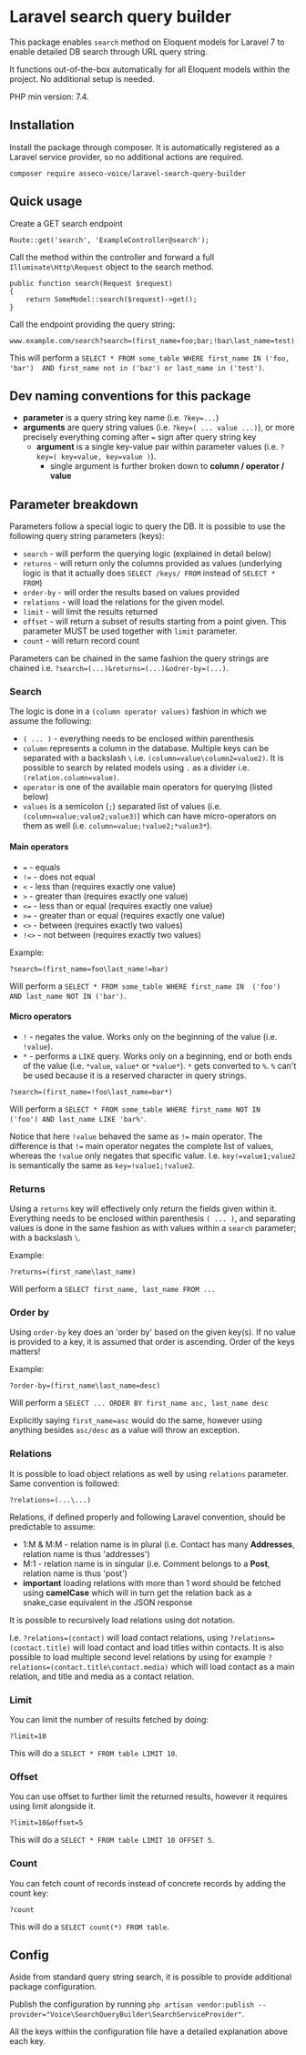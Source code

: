 # Laravel search query builder

This package enables ``search`` method on Eloquent models for 
Laravel 7 to enable detailed DB search through URL query string. 

It functions out-of-the-box automatically for all Eloquent models 
within the project. No additional setup is needed.

PHP min version: 7.4.

## Installation

Install the package through composer. It is automatically registered
as a Laravel service provider, so no additional actions are required.

``composer require asseco-voice/laravel-search-query-builder``

## Quick usage

Create a GET search endpoint

```
Route::get('search', 'ExampleController@search');
```

Call the method within the controller and forward a full `Illuminate\Http\Request` object to the search method.

```
public function search(Request $request)
{
    return SomeModel::search($request)->get();
}
```
 
Call the endpoint providing the query string:

```
www.example.com/search?search=(first_name=foo;bar;!baz\last_name=test)
```
    
This will perform a ``SELECT * FROM some_table WHERE first_name IN ('foo, 'bar') 
AND first_name not in ('baz') or last_name in ('test')``.

## Dev naming conventions for this package

- **parameter** is a query string key name (i.e. `?key=...`)
- **arguments** are query string values (i.e. `?key=( ... value ...)`),
or more precisely everything coming after ``=`` sign after query string key
    - **argument** is a single key-value pair within parameter values
(i.e. `?key=( key=value, key=value )`). 
        -  single argument is further broken down to **column / operator / value** 

## Parameter breakdown
Parameters follow a special logic to query the DB. It is possible to use the following
query string parameters (keys):

- ``search`` - will perform the querying logic (explained in detail below)
- ``returns`` - will return only the columns provided as values (underlying logic is that 
it actually does `SELECT /keys/ FROM` instead of `SELECT * FROM`)
- ``order-by`` - will order the results based on values provided
- ``relations`` - will load the relations for the given model.
- `limit` - will limit the results returned
- `offset` - will return a subset of results starting from a point given. This parameter MUST
be used together with ``limit`` parameter. 
- `count` - will return record count

Parameters can be chained in the same fashion the query strings are chained i.e. 
``?search=(...)&returns=(...)&odrer-by=(...)``.

### Search

The logic is done in a ``(column operator values)`` fashion in which we assume the 
following:

- ``( ... )`` - everything needs to be enclosed within parenthesis
- `column` represents a column in the database. Multiple keys can be separated with a 
backslash ``\`` i.e. `(column=value\column2=value2)`. It is possible to search by related
models using ``.`` as a divider i.e. `(relation.column=value)`.
- ``operator`` is one of the available main operators for querying (listed below)
- ``values`` is a semicolon (`;`) separated list of values 
(i.e. `(column=value;value2;value3)`) which
can have micro-operators on them as well (i.e. `column=value;!value2;*value3*`). 

#### Main operators

- `=` - equals
- `!=` - does not equal
- `<` - less than (requires exactly one value)
- `>` - greater than (requires exactly one value)
- `<=` - less than or equal (requires exactly one value)
- `>=` - greater than or equal (requires exactly one value)
- `<>` - between (requires exactly two values)
- `!<>` - not between (requires exactly two values)

Example:

```
?search=(first_name=foo\last_name!=bar)
```

Will perform a ``SELECT * FROM some_table WHERE first_name IN 
('foo') AND last_name NOT IN ('bar')``.

#### Micro operators

- `!` - negates the value. Works only on the beginning of the value (i.e. `!value`).
- `*` - performs a `LIKE` query. Works only on a beginning, end or both ends of the 
value (i.e. `*value`, `value*` or `*value*`). `*` gets converted to `%`. `%` can't be
used because it is a reserved character in query strings.

```
?search=(first_name=!foo\last_name=bar*)
```

Will perform a ``SELECT * FROM some_table WHERE first_name NOT IN 
('foo') AND last_name LIKE 'bar%'``.

Notice that here ``!value`` behaved the same as ``!=`` main operator. The difference
is that ``!=`` main operator negates the complete list of values, whereas the 
``!value`` only negates that specific value. I.e. `key!=value1;value2` is semantically
the same as ``key=!value1;!value2``.

### Returns

Using a ``returns`` key will effectively only return the fields given within it.
Everything needs to be enclosed within parenthesis ``( ... )``, and separating
values is done in the same fashion as with values within a ``search`` parameter; 
with a backslash ``\``.

Example:

```
?returns=(first_name\last_name)
```

Will perform a ``SELECT first_name, last_name FROM ...``

### Order by

Using ``order-by`` key does an 'order by' based on the given key(s). If no value
is provided to a key, it is assumed that order is ascending. Order of the keys
matters!

Example:

```
?order-by=(first_name\last_name=desc)
```

Will perform a ``SELECT ... ORDER BY first_name asc, last_name desc``

Explicitly saying ``first_name=asc`` would do the same, however using anything
besides ``asc/desc`` as a value will throw an exception. 

### Relations

It is possible to load object relations as well by using ``relations`` parameter.
Same convention is followed:

```
?relations=(...\...)
```

Relations, if defined properly and following Laravel convention, should be predictable
to assume:

- 1:M & M:M - relation name is in plural (i.e. Contact has many **Addresses**, relation 
name is thus 'addresses')
- M:1 - relation name is in singular (i.e. Comment belongs to a **Post**, relation
name is thus 'post')
- **important** loading relations with more than 1 word should be fetched using **camelCase** which 
will in turn get the relation back as a snake_case equivalent in the JSON response 

It is possible to recursively load relations using dot notation. 

I.e. ``?relations=(contact)`` will load contact relations, using `?relations=(contact.title)`
will load contact and load titles within contacts. It is also possible to load
multiple second level relations by using for example 
``?relations=(contact.title\contact.media)`` which will load contact as a main relation,
and title and media as a contact relation.

### Limit

You can limit the number of results fetched by doing:

```
?limit=10
```

This will do a ``SELECT * FROM table LIMIT 10``.

### Offset

You can use offset to further limit the returned results, however it
requires using limit alongside it. 

```
?limit=10&offset=5
```

This will do a ``SELECT * FROM table LIMIT 10 OFFSET 5``.

### Count

You can fetch count of records instead of concrete records by adding the count key:

```
?count
```

This will do a ``SELECT count(*) FROM table``.

## Config 

Aside from standard query string search, it is possible to provide additional 
package configuration.

Publish the configuration by running 
`php artisan vendor:publish --provider="Voice\SearchQueryBuilder\SearchServiceProvider"`.

All the keys within the configuration file have a detailed explanation above each key.
